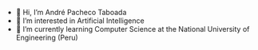 - 👋 Hi, I’m André Pacheco Taboada
- 👀 I’m interested in Artificial Intelligence
- 🌱 I’m currently learning Computer Science at the National University of Engineering (Peru)

<!---
A-PachecoT/A-PachecoT is a ✨ special ✨ repository because its `README.md` (this file) appears on your GitHub profile.
You can click the Preview link to take a look at your changes.
--->
